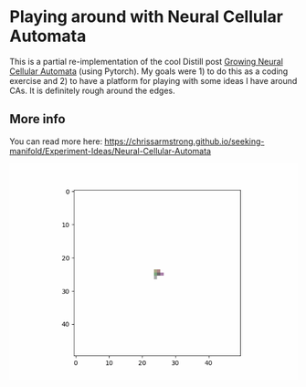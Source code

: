 # Playing around with Neural Cellular Automata
This is a partial re-implementation of the cool Distill post [Growing Neural Cellular Automata](https://distill.pub/2020/growing-ca/) (using Pytorch). My goals were 1) to do this as a coding exercise and 2) to have a platform for playing with some ideas I have around CAs. It is definitely rough around the edges.

## More info
You can read more here: https://chrissarmstrong.github.io/seeking-manifold/Experiment-Ideas/Neural-Cellular-Automata

![Seeking Manifold animation](assets/animation-seeking-manifold-50.gif)
